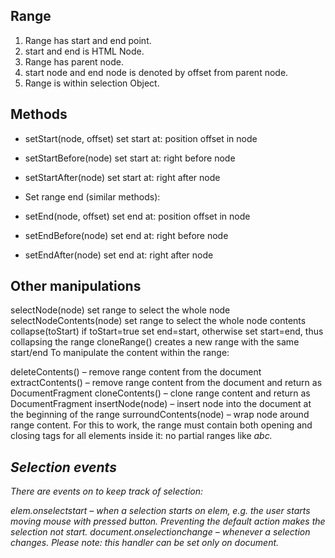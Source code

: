 

## Range
1. Range has start and end point.
2. start and end is HTML Node.
3. Range has parent node.
4. start node and end node is denoted by offset from parent node.
5. Range is within selection Object.

## Methods
- setStart(node, offset) set start at: position offset in node
- setStartBefore(node) set start at: right before node
- setStartAfter(node) set start at: right after node
- Set range end (similar methods):

- setEnd(node, offset) set end at: position offset in node
- setEndBefore(node) set end at: right before node
- setEndAfter(node) set end at: right after node

## Other manipulations
selectNode(node) set range to select the whole node
selectNodeContents(node) set range to select the whole node contents
collapse(toStart) if toStart=true set end=start, otherwise set start=end, thus collapsing the range
cloneRange() creates a new range with the same start/end
To manipulate the content within the range:

deleteContents() – remove range content from the document
extractContents() – remove range content from the document and return as DocumentFragment
cloneContents() – clone range content and return as DocumentFragment
insertNode(node) – insert node into the document at the beginning of the range
surroundContents(node) – wrap node around range content. For this to work, the range must contain both opening and closing tags for all elements inside it: no partial ranges like <i>abc.


## Selection events
There are events on to keep track of selection:

elem.onselectstart – when a selection starts on elem, e.g. the user starts moving mouse with pressed button.
Preventing the default action makes the selection not start.
document.onselectionchange – whenever a selection changes.
Please note: this handler can be set only on document.
